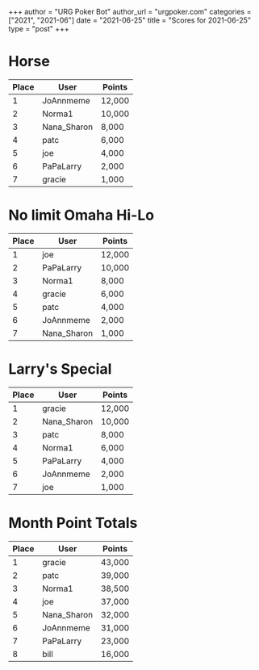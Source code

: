 +++
author = "URG Poker Bot"
author_url = "urgpoker.com"
categories = ["2021", "2021-06"]
date = "2021-06-25"
title = "Scores for 2021-06-25"
type = "post"
+++
# Horse

| Place | User | Points |
|-------|------|--------|
| 1 | JoAnnmeme | 12,000 |
| 2 | Norma1 | 10,000 |
| 3 | Nana_Sharon | 8,000 |
| 4 | patc | 6,000 |
| 5 | joe | 4,000 |
| 6 | PaPaLarry | 2,000 |
| 7 | gracie | 1,000 |

# No limit Omaha Hi-Lo

| Place | User | Points |
|-------|------|--------|
| 1 | joe | 12,000 |
| 2 | PaPaLarry | 10,000 |
| 3 | Norma1 | 8,000 |
| 4 | gracie | 6,000 |
| 5 | patc | 4,000 |
| 6 | JoAnnmeme | 2,000 |
| 7 | Nana_Sharon | 1,000 |

# Larry's Special

| Place | User | Points |
|-------|------|--------|
| 1 | gracie | 12,000 |
| 2 | Nana_Sharon | 10,000 |
| 3 | patc | 8,000 |
| 4 | Norma1 | 6,000 |
| 5 | PaPaLarry | 4,000 |
| 6 | JoAnnmeme | 2,000 |
| 7 | joe | 1,000 |

# Month Point Totals

| Place | User | Points |
|-------|------|--------|
| 1 | gracie | 43,000 |
| 2 | patc | 39,000 |
| 3 | Norma1 | 38,500 |
| 4 | joe | 37,000 |
| 5 | Nana_Sharon | 32,000 |
| 6 | JoAnnmeme | 31,000 |
| 7 | PaPaLarry | 23,000 |
| 8 | bill | 16,000 |
